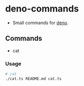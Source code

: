 # deno-commands

* Small commands for [deno](https://github.com/denoland/deno).

## Commands

* cat

### Usage

```sh
# cat
./cat.ts README.md cat.ts
```
